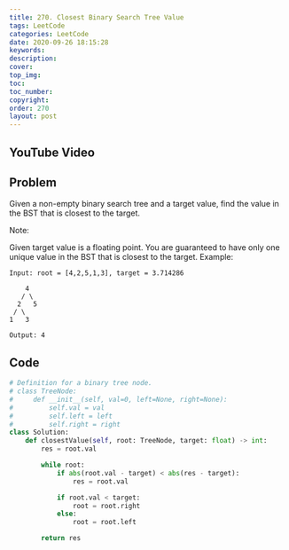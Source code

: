```yaml
---
title: 270. Closest Binary Search Tree Value
tags: LeetCode
categories: LeetCode
date: 2020-09-26 18:15:28
keywords:
description:
cover:
top_img:
toc:
toc_number:
copyright:
order: 270
layout: post
---
```


## YouTube Video

## Problem

Given a non-empty binary search tree and a target value, find the value in the BST that is closest to the target.

Note:

Given target value is a floating point.
You are guaranteed to have only one unique value in the BST that is closest to the target.
Example:

```
Input: root = [4,2,5,1,3], target = 3.714286

    4
   / \
  2   5
 / \
1   3

Output: 4
```

## Code

```python
# Definition for a binary tree node.
# class TreeNode:
#     def __init__(self, val=0, left=None, right=None):
#         self.val = val
#         self.left = left
#         self.right = right
class Solution:
    def closestValue(self, root: TreeNode, target: float) -> int:
        res = root.val

        while root:
            if abs(root.val - target) < abs(res - target):
                res = root.val

            if root.val < target:
                root = root.right
            else:
                root = root.left

        return res
```

